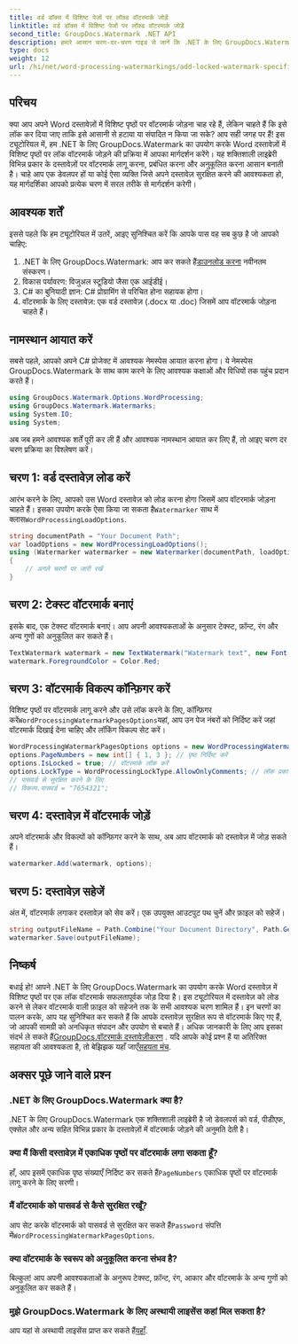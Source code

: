 ```yaml
---
title: वर्ड डॉक्स में विशिष्ट पेजों पर लॉक्ड वॉटरमार्क जोड़ें
linktitle: वर्ड डॉक्स में विशिष्ट पेजों पर लॉक्ड वॉटरमार्क जोड़ें
second_title: GroupDocs.Watermark .NET API
description: हमारे आसान चरण-दर-चरण गाइड से जानें कि .NET के लिए GroupDocs.Watermark का उपयोग करके Word दस्तावेज़ों में विशिष्ट पृष्ठों पर लॉक किए गए वॉटरमार्क को कैसे जोड़ा जाए।
type: docs
weight: 12
url: /hi/net/word-processing-watermarkings/add-locked-watermark-specific-pages-word-docs/
---
```

## परिचय
क्या आप अपने Word दस्तावेज़ों में विशिष्ट पृष्ठों पर वॉटरमार्क जोड़ना चाह रहे हैं, लेकिन चाहते हैं कि इसे लॉक कर दिया जाए ताकि इसे आसानी से हटाया या संपादित न किया जा सके? आप सही जगह पर हैं! इस ट्यूटोरियल में, हम .NET के लिए GroupDocs.Watermark का उपयोग करके Word दस्तावेज़ों में विशिष्ट पृष्ठों पर लॉक वॉटरमार्क जोड़ने की प्रक्रिया में आपका मार्गदर्शन करेंगे। यह शक्तिशाली लाइब्रेरी विभिन्न प्रकार के दस्तावेज़ों पर वॉटरमार्क लागू करना, प्रबंधित करना और अनुकूलित करना आसान बनाती है। चाहे आप एक डेवलपर हों या कोई ऐसा व्यक्ति जिसे अपने दस्तावेज़ सुरक्षित करने की आवश्यकता हो, यह मार्गदर्शिका आपको प्रत्येक चरण में सरल तरीके से मार्गदर्शन करेगी।
## आवश्यक शर्तें
इससे पहले कि हम ट्यूटोरियल में उतरें, आइए सुनिश्चित करें कि आपके पास वह सब कुछ है जो आपको चाहिए:
1.  .NET के लिए GroupDocs.Watermark: आप कर सकते हैं[डाउनलोड करना](https://releases.groupdocs.com/Watermark/net/) नवीनतम संस्करण।
2. विकास पर्यावरण: विजुअल स्टूडियो जैसा एक आईडीई।
3. C# का बुनियादी ज्ञान: C# प्रोग्रामिंग से परिचित होना सहायक होगा।
4. वॉटरमार्क के लिए दस्तावेज़: एक वर्ड दस्तावेज़ (.docx या .doc) जिसमें आप वॉटरमार्क जोड़ना चाहते हैं।
## नामस्थान आयात करें
सबसे पहले, आपको अपने C# प्रोजेक्ट में आवश्यक नेमस्पेस आयात करना होगा। ये नेमस्पेस GroupDocs.Watermark के साथ काम करने के लिए आवश्यक कक्षाओं और विधियों तक पहुंच प्रदान करते हैं।
```csharp
using GroupDocs.Watermark.Options.WordProcessing;
using GroupDocs.Watermark.Watermarks;
using System.IO;
using System;
```
अब जब हमने आवश्यक शर्तें पूरी कर ली हैं और आवश्यक नामस्थान आयात कर लिए हैं, तो आइए चरण दर चरण प्रक्रिया का विश्लेषण करें।
## चरण 1: वर्ड दस्तावेज़ लोड करें
 आरंभ करने के लिए, आपको उस Word दस्तावेज़ को लोड करना होगा जिसमें आप वॉटरमार्क जोड़ना चाहते हैं। इसका उपयोग करके ऐसा किया जा सकता है`Watermarker` साथ में क्लास`WordProcessingLoadOptions`.
```csharp
string documentPath = "Your Document Path";
var loadOptions = new WordProcessingLoadOptions();
using (Watermarker watermarker = new Watermarker(documentPath, loadOptions))
{
    // अगले चरणों पर जारी रखें
}
```
## चरण 2: टेक्स्ट वॉटरमार्क बनाएं
इसके बाद, एक टेक्स्ट वॉटरमार्क बनाएं। आप अपनी आवश्यकताओं के अनुसार टेक्स्ट, फ़ॉन्ट, रंग और अन्य गुणों को अनुकूलित कर सकते हैं।
```csharp
TextWatermark watermark = new TextWatermark("Watermark text", new Font("Arial", 19));
watermark.ForegroundColor = Color.Red;
```
## चरण 3: वॉटरमार्क विकल्प कॉन्फ़िगर करें
 विशिष्ट पृष्ठों पर वॉटरमार्क लागू करने और उसे लॉक करने के लिए, कॉन्फ़िगर करें`WordProcessingWatermarkPagesOptions`यहां, आप उन पेज नंबरों को निर्दिष्ट करें जहां वॉटरमार्क दिखाई देना चाहिए और लॉकिंग विकल्प सेट करें।
```csharp
WordProcessingWatermarkPagesOptions options = new WordProcessingWatermarkPagesOptions();
options.PageNumbers = new int[] { 1, 3 }; // पृष्ठ निर्दिष्ट करें
options.IsLocked = true; // वॉटरमार्क लॉक करें
options.LockType = WordProcessingLockType.AllowOnlyComments; // लॉक प्रकार सेट करें
// पासवर्ड से सुरक्षित करने के लिए
// विकल्प.पासवर्ड = "7654321";
```
## चरण 4: दस्तावेज़ में वॉटरमार्क जोड़ें
अपने वॉटरमार्क और विकल्पों को कॉन्फ़िगर करने के साथ, अब आप वॉटरमार्क को दस्तावेज़ में जोड़ सकते हैं।
```csharp
watermarker.Add(watermark, options);
```
## चरण 5: दस्तावेज़ सहेजें
अंत में, वॉटरमार्क लगाकर दस्तावेज़ को सेव करें। एक उपयुक्त आउटपुट पथ चुनें और फ़ाइल को सहेजें।
```csharp
string outputFileName = Path.Combine("Your Document Directory", Path.GetFileName(documentPath));
watermarker.Save(outputFileName);
```
## निष्कर्ष
बधाई हो! आपने .NET के लिए GroupDocs.Watermark का उपयोग करके Word दस्तावेज़ में विशिष्ट पृष्ठों पर एक लॉक वॉटरमार्क सफलतापूर्वक जोड़ दिया है। इस ट्यूटोरियल में दस्तावेज़ को लोड करने से लेकर वॉटरमार्क वाली फ़ाइल को सहेजने तक के सभी आवश्यक चरण शामिल हैं। इन चरणों का पालन करके, आप यह सुनिश्चित कर सकते हैं कि आपके दस्तावेज़ सुरक्षित रूप से वॉटरमार्क किए गए हैं, जो आपकी सामग्री को अनधिकृत संपादन और उपयोग से बचाते हैं।
 अधिक जानकारी के लिए आप इसका संदर्भ ले सकते हैं[GroupDocs.वॉटरमार्क दस्तावेज़ीकरण](https://reference.groupdocs.com/Watermark/net/) . यदि आपके कोई प्रश्न हैं या अतिरिक्त सहायता की आवश्यकता है, तो बेझिझक यहाँ जाएँ[सहयता मंच](https://forum.groupdocs.com/c/watermark/19).
## अक्सर पूछे जाने वाले प्रश्न
### .NET के लिए GroupDocs.Watermark क्या है?
.NET के लिए GroupDocs.Watermark एक शक्तिशाली लाइब्रेरी है जो डेवलपर्स को वर्ड, पीडीएफ, एक्सेल और अन्य सहित विभिन्न प्रकार के दस्तावेज़ों में वॉटरमार्क जोड़ने की अनुमति देती है।
### क्या मैं किसी दस्तावेज़ में एकाधिक पृष्ठों पर वॉटरमार्क लगा सकता हूँ?
 हाँ, आप इसमें एकाधिक पृष्ठ संख्याएँ निर्दिष्ट कर सकते हैं`PageNumbers` एकाधिक पृष्ठों पर वॉटरमार्क लागू करने के लिए सरणी।
### मैं वॉटरमार्क को पासवर्ड से कैसे सुरक्षित रखूँ?
 आप सेट करके वॉटरमार्क को पासवर्ड से सुरक्षित कर सकते हैं`Password` संपत्ति में`WordProcessingWatermarkPagesOptions`.
### क्या वॉटरमार्क के स्वरूप को अनुकूलित करना संभव है?
बिल्कुल! आप अपनी आवश्यकताओं के अनुरूप टेक्स्ट, फ़ॉन्ट, रंग, आकार और वॉटरमार्क के अन्य गुणों को अनुकूलित कर सकते हैं।
### मुझे GroupDocs.Watermark के लिए अस्थायी लाइसेंस कहां मिल सकता है?
 आप यहां से अस्थायी लाइसेंस प्राप्त कर सकते हैं[यहाँ](https://purchase.groupdocs.com/temporary-license/).